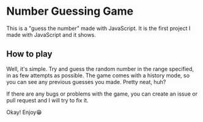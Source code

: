 # Number Guessing Game

This is a "guess the number" made with JavaScript. It is the first project I made with JavaScript and it shows.

## How to play

Well, it's simple. Try and guess the random number in the range specified, in as few attempts as possible.
The game comes with a history mode, so you can see any previous guesses you made. Pretty neat, huh?

If there are any bugs or problems with the game, you can create an issue or pull request and I will try to fix it.

Okay! Enjoy😁
